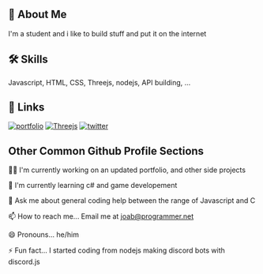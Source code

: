 
## 🚀 About Me
I'm a student and i like to build stuff and put it on the internet



## 🛠 Skills
Javascript, HTML, CSS, Threejs, nodejs, API building, ...


## 🔗 Links
[![portfolio](https://img.shields.io/badge/my_portfolio-000?style=for-the-badge&logo=ko-fi&logoColor=white)](https://joabutt.dev)
[![Threejs](https://img.shields.io/badge/ThreeJs-black?style=for-the-badge&logo=three.js&logoColor=white)](https://threejs.org)
[![twitter](https://img.shields.io/badge/twitter-1DA1F2?style=for-the-badge&logo=twitter&logoColor=white)](https://twitter.com/JoabLee3)


## Other Common Github Profile Sections
👩‍💻 I'm currently working on an updated portfolio, and other side projects

🧠 I'm currently learning c# and game developement

💬 Ask me about general coding help between the range of Javascript and C

📫 How to reach me... Email me at  joab@programmer.net

😄 Pronouns... he/him

⚡️ Fun fact... I started coding from nodejs making discord bots with discord.js

